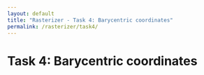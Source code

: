 ```yaml
---
layout: default
title: "Rasterizer - Task 4: Barycentric coordinates"
permalink: /rasterizer/task4/
---
```


# Task 4: Barycentric coordinates